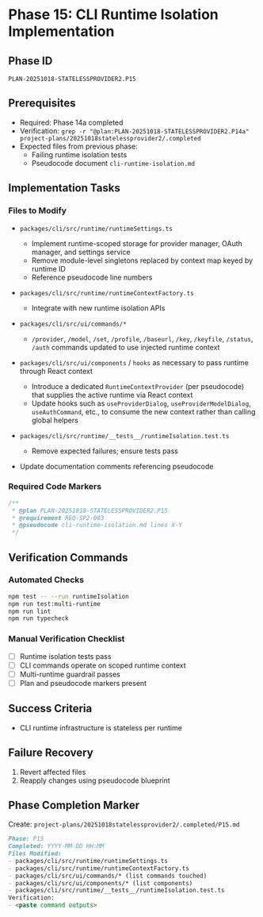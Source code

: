 # Phase 15: CLI Runtime Isolation Implementation

## Phase ID

`PLAN-20251018-STATELESSPROVIDER2.P15`

## Prerequisites

- Required: Phase 14a completed
- Verification: `grep -r "@plan:PLAN-20251018-STATELESSPROVIDER2.P14a" project-plans/20251018statelessprovider2/.completed`
- Expected files from previous phase:
  - Failing runtime isolation tests
  - Pseudocode document `cli-runtime-isolation.md`

## Implementation Tasks

### Files to Modify

- `packages/cli/src/runtime/runtimeSettings.ts`
  - Implement runtime-scoped storage for provider manager, OAuth manager, and settings service
  - Remove module-level singletons replaced by context map keyed by runtime ID
  - Reference pseudocode line numbers

- `packages/cli/src/runtime/runtimeContextFactory.ts`
  - Integrate with new runtime isolation APIs

- `packages/cli/src/ui/commands/*`
  - `/provider`, `/model`, `/set`, `/profile`, `/baseurl`, `/key`, `/keyfile`, `/status`, `/auth` commands updated to use injected runtime context

- `packages/cli/src/ui/components` / `hooks` as necessary to pass runtime through React context
  - Introduce a dedicated `RuntimeContextProvider` (per pseudocode) that supplies the active runtime via React context
  - Update hooks such as `useProviderDialog`, `useProviderModelDialog`, `useAuthCommand`, etc., to consume the new context rather than calling global helpers

- `packages/cli/src/runtime/__tests__/runtimeIsolation.test.ts`
  - Remove expected failures; ensure tests pass

- Update documentation comments referencing pseudocode

### Required Code Markers

```typescript
/**
 * @plan PLAN-20251018-STATELESSPROVIDER2.P15
 * @requirement REQ-SP2-003
 * @pseudocode cli-runtime-isolation.md lines X-Y
 */
```

## Verification Commands

### Automated Checks

```bash
npm test -- --run runtimeIsolation
npm run test:multi-runtime
npm run lint
npm run typecheck
```

### Manual Verification Checklist

- [ ] Runtime isolation tests pass
- [ ] CLI commands operate on scoped runtime context
- [ ] Multi-runtime guardrail passes
- [ ] Plan and pseudocode markers present

## Success Criteria

- CLI runtime infrastructure is stateless per runtime

## Failure Recovery

1. Revert affected files
2. Reapply changes using pseudocode blueprint

## Phase Completion Marker

Create: `project-plans/20251018statelessprovider2/.completed/P15.md`

```markdown
Phase: P15
Completed: YYYY-MM-DD HH:MM
Files Modified:
- packages/cli/src/runtime/runtimeSettings.ts
- packages/cli/src/runtime/runtimeContextFactory.ts
- packages/cli/src/ui/commands/* (list commands touched)
- packages/cli/src/ui/components/* (list components)
- packages/cli/src/runtime/__tests__/runtimeIsolation.test.ts
Verification:
- <paste command outputs>
```
